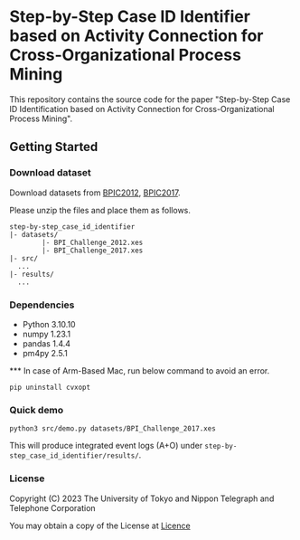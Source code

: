 # Step-by-Step Case ID Identifier based on Activity Connection for Cross-Organizational Process Mining

This repository contains the source code for the paper "Step-by-Step Case ID Identification based on Activity Connection for Cross-Organizational Process Mining".


## Getting Started

### Download dataset

Download datasets from [BPIC2012](https://data.4tu.nl/articles/dataset/BPI_Challenge_2012/12689204), [BPIC2017](https://data.4tu.nl/articles/dataset/BPI_Challenge_2017/12696884).

Please unzip the files and place them as follows.

```
step-by-step_case_id_identifier
|- datasets/
        |- BPI_Challenge_2012.xes
        |- BPI_Challenge_2017.xes
|- src/
  ...
|- results/
  ...
```

### Dependencies

- Python 3.10.10
- numpy 1.23.1
- pandas 1.4.4
- pm4py 2.5.1

*** In case of Arm-Based Mac, run below command to avoid an error.

`pip uninstall cvxopt`

### Quick demo

`python3 src/demo.py datasets/BPI_Challenge_2017.xes`

This will produce integrated event logs (A+O) under `step-by-step_case_id_identifier/results/`.

### License

Copyright (C) 2023 The University of Tokyo and Nippon Telegraph and Telephone Corporation

You may obtain a copy of the License at [Licence](LICENSE)